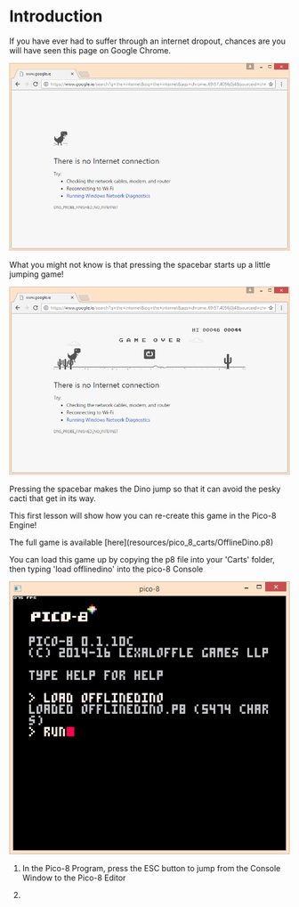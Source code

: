 # Introduction

If you have ever had to suffer through an internet dropout, chances are you will have seen this page on Google Chrome.

![A web browser screen showing the User that they are not connected to the Internet](images/failed_to_connect_to_THE_INTERNET.png "A web browser screen showing the User that they are not connected to the Internet")

What you might not know is that pressing the spacebar starts up a little jumping game!

![A screenshot of the offline jumping game available in Chrome](images/the_game.png "A screenshot of the offline jumping game available in Chrome")

Pressing the spacebar makes the Dino jump so that it can avoid the pesky cacti that get in its way.

This first lesson will show how you can re-create this game in the Pico-8 Engine!
<div class="hidden-content" onclick="show_hidden_content(this, '#full-cart')"/></div>
<div id="full-cart" class="hidden">
  The full game is available [here](resources/pico_8_carts/OfflineDino.p8)
  
  You can load this game up by copying the p8 file into your 'Carts' folder, then typing 'load offlinedino' into the pico-8 Console

  ![Loading the offline Dino Cart](images/loading_offline_dino.png "Loading the offline Dino Cart")
</div>


1. In the Pico-8 Program, press the ESC button to jump from the Console Window to the Pico-8 Editor

2. 
